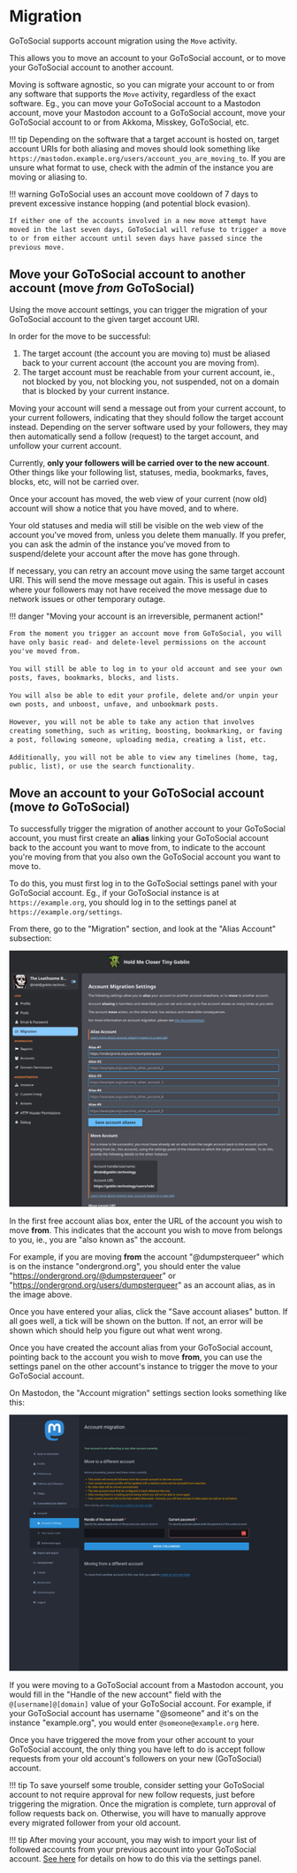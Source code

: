 # Migration

GoToSocial supports account migration using the `Move` activity.

This allows you to move an account to your GoToSocial account, or to move your GoToSocial account to another account.

Moving is software agnostic, so you can migrate your account to or from any software that supports the `Move` activity, regardless of the exact software. Eg., you can move your GoToSocial account to a Mastodon account, move your Mastodon account to a GoToSocial account, move your GoToSocial account to or from Akkoma, Misskey, GoToSocial, etc.

!!! tip
    Depending on the software that a target account is hosted on, target account URIs for both aliasing and moves should look something like `https://mastodon.example.org/users/account_you_are_moving_to`. If you are unsure what format to use, check with the admin of the instance you are moving or aliasing to.

!!! warning
    GoToSocial uses an account move cooldown of 7 days to prevent excessive instance hopping (and potential block evasion).
    
    If either one of the accounts involved in a new move attempt have moved in the last seven days, GoToSocial will refuse to trigger a move to or from either account until seven days have passed since the previous move.

## Move your GoToSocial account to another account (move *from* GoToSocial)

Using the move account settings, you can trigger the migration of your GoToSocial account to the given target account URI.

In order for the move to be successful:

1. The target account (the account you are moving to) must be aliased back to your current account (the account you are moving from).
2. The target account must be reachable from your current account, ie., not blocked by you, not blocking you, not suspended, not on a domain that is blocked by your current instance.

Moving your account will send a message out from your current account, to your current followers, indicating that they should follow the target account instead. Depending on the server software used by your followers, they may then automatically send a follow (request) to the target account, and unfollow your current account.

Currently, **only your followers will be carried over to the new account**. Other things like your following list, statuses, media, bookmarks, faves, blocks, etc, will not be carried over.

Once your account has moved, the web view of your current (now old) account will show a notice that you have moved, and to where.

Your old statuses and media will still be visible on the web view of the account you've moved from, unless you delete them manually. If you prefer, you can ask the admin of the instance you've moved from to suspend/delete your account after the move has gone through.

If necessary, you can retry an account move using the same target account URI. This will send the move message out again. This is useful in cases where your followers may not have received the move message due to network issues or other temporary outage. 

!!! danger "Moving your account is an irreversible, permanent action!"
    
    From the moment you trigger an account move from GoToSocial, you will have only basic read- and delete-level permissions on the account you've moved from.
    
    You will still be able to log in to your old account and see your own posts, faves, bookmarks, blocks, and lists.
    
    You will also be able to edit your profile, delete and/or unpin your own posts, and unboost, unfave, and unbookmark posts.
    
    However, you will not be able to take any action that involves creating something, such as writing, boosting, bookmarking, or faving a post, following someone, uploading media, creating a list, etc.
    
    Additionally, you will not be able to view any timelines (home, tag, public, list), or use the search functionality.

## Move an account to your GoToSocial account (move *to* GoToSocial)

To successfully trigger the migration of another account to your GoToSocial account, you must first create an **alias** linking your GoToSocial account back to the account you want to move from, to indicate to the account you're moving from that you also own the GoToSocial account you want to move to.

To do this, you must first log in to the GoToSocial settings panel with your GoToSocial account. Eg., if your GoToSocial instance is at `https://example.org`, you should log in to the settings panel at `https://example.org/settings`.

From there, go to the "Migration" section, and look at the "Alias Account" subsection:

![The Alias Account subsection, showing a filled-in account alias.](../assets/migration-aliasing.png)

In the first free account alias box, enter the URL of the account you wish to move **from**. This indicates that the account you wish to move from belongs to you, ie., you are "also known as" the account.

For example, if you are moving **from** the account "@dumpsterqueer" which is on the instance "ondergrond.org", you should enter the value "https://ondergrond.org/@dumpsterqueer" or "https://ondergrond.org/users/dumpsterqueer" as an account alias, as in the image above.

Once you have entered your alias, click the "Save account aliases" button. If all goes well, a tick will be shown on the button. If not, an error will be shown which should help you figure out what went wrong.

Once you have created the account alias from your GoToSocial account, pointing back to the account you wish to move **from**, you can use the settings panel on the other account's instance to trigger the move to your GoToSocial account.

On Mastodon, the "Account migration" settings section looks something like this:

![The Mastodon "Account migration" settings page.](../assets/migration-mastodon.png)

If you were moving to a GoToSocial account from a Mastodon account, you would fill in the "Handle of the new account" field with the `@[username]@[domain]` value of your GoToSocial account. For example, if your GoToSocial account has username "@someone" and it's on the instance "example.org", you would enter `@someone@example.org` here.

Once you have triggered the move from your other account to your GoToSocial account, the only thing you have left to do is accept follow requests from your old account's followers on your new (GoToSocial) account.

!!! tip
    To save yourself some trouble, consider setting your GoToSocial account to not require approval for new follow requests, just before triggering the migration. Once the migration is complete, turn approval of follow requests back on. Otherwise, you will have to manually approve every migrated follower from your old account.

!!! tip
    After moving your account, you may wish to import your list of followed accounts from your previous account into your GoToSocial account. [See here](./settings.md#import) for details on how to do this via the settings panel.

